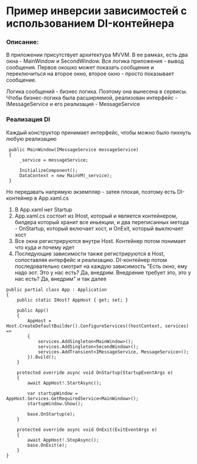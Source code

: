# Пример инверсии зависимостей с использованием DI-контейнера

### Описание: 
В приложении присутствует архитектура MVVM. В ее рамках, есть два окна - MainWindow и SecondWindow. Вся логика приложения - вывод сообщения. Первое окошко может показать сообщение и переключиться на второе окно, второе окно - просто показывает сообщение.

Логика сообщений - бизнес логика. Поэтому она вынесена в сервисы. Чтобы бизнес-логика была расширяемой, реализован интерфейс - IMessageService и его реализация - MessageService


### Реализация DI

Каждый конструктор принимает интерфейс, чтобы можно было пихнуть любую реализацию

```
 public MainWindow(IMessageService messageService)
 {
     _service = messageService;  

     InitializeComponent();
     DataContext = new MainVM(_service);
 }
```

Но передавать напрямую экземпляр - затея плохая, поэтому есть DI-контейнер в App.xaml.cs

1. В App.xaml нет Startup
2. App.xaml.cs состоит из IHost, который и является контейнером, билдера который хранит все иньекции, и два переписанных метода - OnStartup, который включает хост, и OnExit, который выключает хост
3. Все окна регистрируются внутри Host. Контейнер потом понимает что куда и почему идет
4. Последующие зависимости также регистрируются в Host, сопоставляя интерфейс и реализацию. DI-контейнер потом последовательно смотрит на каждую зависимость "Есть окно, ему надо эот. Это у нас есть? Да, внедрим. Внедрение требует это, это у нас есть? Да, внедрим" и так далее

```
public partial class App : Application
{
    public static IHost? AppHost { get; set; }

    public App()
    {
        AppHost = Host.CreateDefaultBuilder().ConfigureServices((hostContext, services) =>
        {
            services.AddSingleton<MainWindow>();
            services.AddSingleton<SecondWindow>();
            services.AddTransient<IMessageService, MessageService>();
        }).Build();
    }

    protected override async void OnStartup(StartupEventArgs e)
    {
        await AppHost!.StartAsync();

        var startupWindow = AppHost.Services.GetRequiredService<MainWindow>();
        startupWindow.Show();

        base.OnStartup(e);
    }

    protected override async void OnExit(ExitEventArgs e)
    {
        await AppHost!.StopAsync();
        base.OnExit(e);
    }
}
```